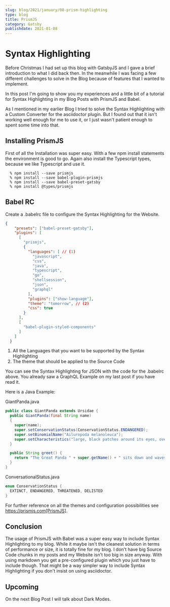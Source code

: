 ```yaml
---
slug: blog/2021/january/08-prism-highlighting
type: blog
title: PrismJS
category: Gatsby
publishdate: 2021-01-08
---
```

# Syntax Highlighting

Before Christmas I had set up this blog with GatsbyJS and I gave a brief introduction to what I did back then.
In the meanwhile I was facing a few different challenges to solve in the Blog because of features that I wanted to implement.

In this post I'm going to show you my experiences and a little bit of a tutorial for Syntax Highlighting in my Blog Posts with
PrismJS and Babel.

As I mentioned in my earlier Blog I tried to solve the Syntax Highlighting with a Custom Converter for the asciidoctor plugin.
But I found out that it isn't working well enough for me to use it, or I just wasn't patient enough to spent some time into that.

## Installing PrismJS

First of all the Installation was super easy.
With a few npm install statements the environment is good to go. Again also install the Typescript types, because we like Typescript and use it.

```shellsession
  % npm install --save prismjs
  % npm install --save babel-plugin-prismjs
  % npm install --save babel-preset-gatsby
  % npm install @types/prismjs
```

## Babel RC

Create a .babelrc file to configure the Syntax Highlighting for the Website.

```json
{
    "presets": ["babel-preset-gatsby"],
    "plugins": [
      [
        "prismjs",
        {
          "languages": [ // (1)
            "javascript",
            "css",
            "java",
            "typescript",
            "go",
            "shellsession",
            "json",
            "graphql"
          ],
          "plugins": ["show-language"],
          "theme": "tomorrow", // (2)
          "css": true
        }
      ],
      [
        "babel-plugin-styled-components"
      ]
    ]
  }
```
1. All the Languages that you want to be supported by the Syntax Highlighting
2. The theme that should be applied to the Source Code 

You can see the Syntax Highlighting for JSON with the code for the .babelrc above.
You already saw a GraphQL Example on my last post if you have read it. 

Here is a Java Example:


GiantPanda.java
```java
public class GiantPanda extends Ursidae {
  public GiantPanda(final String name)
  {
    super(name);
    super.setConservationStatus(ConservationStatus.ENDANGERED);
    super.setBinomialName("Ailuropoda melanoleuca");
    super.setCharacteristics("large, black patches around its eyes, over the ears, and across its round body");
  }

  public String greet() {
    return "The Great Panda " + super.getName() + " sits down and waves back at you while smiling!"
  }
}
```

ConversationalStatus.java
```java
enum ConservationStatus {
  EXTINCT, ENDANGERED, THREATENED, DELISTED
}
```

For further reference on all the themes and configuration possibilities see https://prismjs.com[PrismJS].

## Conclusion

The usage of PrismJS with Babel was a super easy way to include Syntax Highlighting to my blog.
While it maybe isn't the cleanest solution in terms of performance or size, it is totally fine for my blog.
I don't have big Source Code chunks in my posts and my Website isn't too big in size anyway.
With using markdown you get a pre-configured plugin which you just have to include though. That might be a way simpler
way to include Syntax Highlighting if you don't insist on using asciidoctor.

## Upcoming

On the next Blog Post I will talk about Dark Modes.